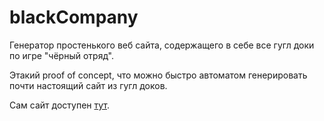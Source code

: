 # blackCompany

Генератор простенького веб сайта, содержащего в себе все гугл доки по игре "чёрный отряд".

Этакий proof of concept, что можно быстро автоматом генерировать почти настоящий сайт из гугл доков.

Сам сайт доступен [тут](https://jehy.github.io/black-company/).
